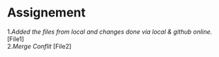 # Assignement
1.*Added the files from local and changes done via local & github online.* [File1] </br>
2.*Merge Conflit* [File2]
